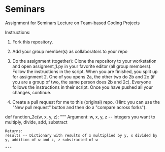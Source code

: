 # Seminars
Assignment for Seminars Lecture on Team-based Coding Projects

Instructions:
1. Fork this repository.

2. Add your group member(s) as collaborators to your repo

3. Do the assignment (together):
Clone the repository to your workstation and open assigment_1.py in your favorite editor (all group members). Follow the instructions in the script.
When you are finished, you split up for assignment 2. One of you opens 2a, the other two do 2b and 2c (if you are a group of two, the same person does 2b and 2c).
Everyone follows the instructions in their script. Once you have pushed all your changes, continue.

4. Create a pull request for me to this (original) repo. (Hint: you can use the "New pull request" button and then do a "compare across forks").

def function_2c(w, x, y, z):
    """
    Argument:
    w, x, y, z -- integers you want to multiply, divide, add, substract

    Returns:
    results -- Dictionary with results of x multiplied by y, x divided by y, addition of w and z, z substracted of w 

    """
